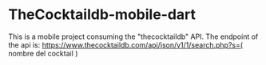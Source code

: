 # TheCocktaildb-mobile-dart
This is a mobile project consuming the "thecocktaildb" API. 
The endpoint of the api is: https://www.thecocktaildb.com/api/json/v1/1/search.php?s=( nombre del cocktail )
